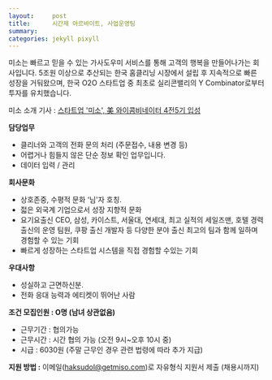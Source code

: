 ```yaml
---
layout:     post
title:      시간제 아르바이트, 사업운영팀
summary:    
categories: jekyll pixyll
---
```


미소는 빠르고 믿을 수 있는 가사도우미 서비스를 통해 고객의 행복을 만들어나가는 회사입니다. 5조원 이상으로 추산되는 한국 홈클리닝 시장에서 설립 후 지속적으로 빠른 성장을 거둬왔으며, 한국 O2O 스타트업 중 최초로 실리콘밸리의 Y Combinator로부터 투자를 유치했습니다.

미소 소개 기사 : <a href="http://www.mt.co.kr/view/mtview.php?type=1&no=2016060216373930960&outlink=1">스타트업 '미소', 美 와이콤비네이터 4전5기 입성</a>

<strong>담당업무</strong>

<ul>
	<li>클리너와 고객의 전화 문의 처리 (주문접수, 내용 변경 등)</li>
	<li>어렵거나 힘들지 않은 단순 정보 확인 업무입니다.</li>
	<li>데이터 입력 / 관리</li>
</ul>

<strong>회사문화</strong>
<ul>
	<li>상호존중, 수평적 문화 ‘님'자 호칭.</li>
	<li>젋은 외국계 기업으로서 성장 지향적 문화</li>
	<li>요기요출신 CEO, 삼성, 카이스트, 서울대, 연세대, 최고 실적의 세일즈맨, 호텔 경력 출신의 운영 팀원, 쿠팡 출신 개발자 등 다양한 분야 출신 최고의 팀과 함께 일하며 경험할 수 있는 기회</li>
	<li>빠르게 성장하는 스타트업 시스템을 직접 경험할 수있는 기회</li>
</ul>

<strong>우대사항</strong>
<ul>
	<li>성실하고 근면하신분.</li>
	<li>전화 응대 능력과 에티켓이 뛰어난 사람</li>
</ul>

<strong>조건 모집인원 : O명 (남녀 상관없음)</strong>
<ul>
	<li>근무기간 : 협의가능</li>
	<li>근무시간 : 시간 협의 가능 (오전 9시~오후 10시 중)</li>
	<li>시급 : 6030원 (주말 근무인 경우 관련 법령에 따라 추가 지급)</li>
</ul>

<strong>지원 방법 :</strong> 이메일(<a href="mailto:haksudol@getmiso.com">haksudol@getmiso.com</a>)로 자유형식 지원서 제출 (채용시까지)